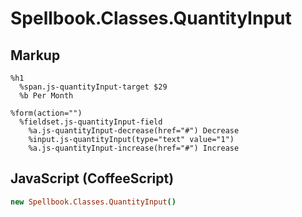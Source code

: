 Spellbook.Classes.QuantityInput
===============================

Markup
------

```haml
%h1
  %span.js-quantityInput-target $29
  %b Per Month

%form(action="")
  %fieldset.js-quantityInput-field
    %a.js-quantityInput-decrease(href="#") Decrease
    %input.js-quantityInput(type="text" value="1")
    %a.js-quantityInput-increase(href="#") Increase
```

JavaScript (CoffeeScript)
-------------------------

```coffeescript
new Spellbook.Classes.QuantityInput()
```
